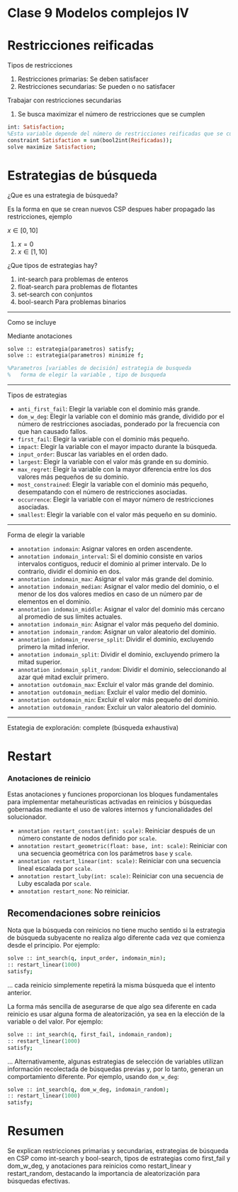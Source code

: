 # Clase 9 Modelos complejos IV

# Restricciones reificadas

Tipos de restricciones

1. Restricciones primarias: Se deben satisfacer
2. Restricciones secundarias: Se pueden o no satisfacer

Trabajar con restricciones secundarias

1. Se busca maximizar el número de restricciones que se cumplen

```prolog
int: Satisfaction;
%Esta variable depende del número de restricciones reificadas que se cumplen
constraint Satisfaction = sum(bool2int(Reificadas));
solve maximize Satisfaction;
```

# Estrategias de búsqueda

¿Que es una estrategia de búsqueda?

Es la forma en que se crean nuevos CSP despues haber propagado las restricciones, ejemplo

$x \in [0,10]$

1. $x = 0$
2. $x \in [1,10]$

¿Que tipos de estrategias hay?

1. int-search para problemas de enteros
2. float-search para problemas de flotantes
3. set-search con conjuntos
4. bool-search Para problemas binarios

---

Como se incluye

Mediante anotaciones

```prolog
solve :: estrategia(parametros) satisfy;
solve :: estrategia(parametros) minimize f;

%Parametros [variables de decisión] estrategia de busqueda
%   forma de elegir la variable , tipo de busqueda
```

---

Tipos de estrategias

- `anti_first_fail`: Elegir la variable con el dominio más grande.
- `dom_w_deg`: Elegir la variable con el dominio más grande, dividido por el número de restricciones asociadas, ponderado por la frecuencia con que han causado fallos.
- `first_fail`: Elegir la variable con el dominio más pequeño.
- `impact`: Elegir la variable con el mayor impacto durante la búsqueda.
- `input_order`: Buscar las variables en el orden dado.
- `largest`: Elegir la variable con el valor más grande en su dominio.
- `max_regret`: Elegir la variable con la mayor diferencia entre los dos valores más pequeños de su dominio.
- `most_constrained`: Elegir la variable con el dominio más pequeño, desempatando con el número de restricciones asociadas.
- `occurrence`: Elegir la variable con el mayor número de restricciones asociadas.
- `smallest`: Elegir la variable con el valor más pequeño en su dominio.

---

Forma de elegir la variable

- `annotation indomain`: Asignar valores en orden ascendente.
- `annotation indomain_interval`: Si el dominio consiste en varios intervalos contiguos, reducir el dominio al primer intervalo. De lo contrario, dividir el dominio en dos.
- `annotation indomain_max`: Asignar el valor más grande del dominio.
- `annotation indomain_median`: Asignar el valor medio del dominio, o el menor de los dos valores medios en caso de un número par de elementos en el dominio.
- `annotation indomain_middle`: Asignar el valor del dominio más cercano al promedio de sus límites actuales.
- `annotation indomain_min`: Asignar el valor más pequeño del dominio.
- `annotation indomain_random`: Asignar un valor aleatorio del dominio.
- `annotation indomain_reverse_split`: Dividir el dominio, excluyendo primero la mitad inferior.
- `annotation indomain_split`: Dividir el dominio, excluyendo primero la mitad superior.
- `annotation indomain_split_random`: Dividir el dominio, seleccionando al azar qué mitad excluir primero.
- `annotation outdomain_max`: Excluir el valor más grande del dominio.
- `annotation outdomain_median`: Excluir el valor medio del dominio.
- `annotation outdomain_min`: Excluir el valor más pequeño del dominio.
- `annotation outdomain_random`: Excluir un valor aleatorio del dominio.

---

Estategia de exploración: complete (búsqueda exhaustiva)

# Restart

### Anotaciones de reinicio

Estas anotaciones y funciones proporcionan los bloques fundamentales para implementar metaheurísticas activadas en reinicios y búsquedas gobernadas mediante el uso de valores internos y funcionalidades del solucionador.

- `annotation restart_constant(int: scale)`: Reiniciar después de un número constante de nodos definido por `scale`.
- `annotation restart_geometric(float: base, int: scale)`: Reiniciar con una secuencia geométrica con los parámetros `base` y `scale`.
- `annotation restart_linear(int: scale)`: Reiniciar con una secuencia lineal escalada por `scale`.
- `annotation restart_luby(int: scale)`: Reiniciar con una secuencia de Luby escalada por `scale`.
- `annotation restart_none`: No reiniciar.

## Recomendaciones sobre reinicios

Nota que la búsqueda con reinicios no tiene mucho sentido si la estrategia de búsqueda subyacente no realiza algo diferente cada vez que comienza desde el principio. Por ejemplo:

```prolog
solve :: int_search(q, input_order, indomain_min);
:: restart_linear(1000)
satisfy;

```

... cada reinicio simplemente repetirá la misma búsqueda que el intento anterior.

La forma más sencilla de asegurarse de que algo sea diferente en cada reinicio es usar alguna forma de aleatorización, ya sea en la elección de la variable o del valor. Por ejemplo:

```prolog
solve :: int_search(q, first_fail, indomain_random);
:: restart_linear(1000)
satisfy;

```

... Alternativamente, algunas estrategias de selección de variables utilizan información recolectada de búsquedas previas y, por lo tanto, generan un comportamiento diferente. Por ejemplo, usando `dom_w_deg`:

```prolog
solve :: int_search(q, dom_w_deg, indomain_random);
:: restart_linear(1000)
satisfy;

```

# Resumen

Se explican restricciones primarias y secundarias, estrategias de búsqueda en CSP como int-search y bool-search, tipos de estrategias como first_fail y dom_w_deg, y anotaciones para reinicios como restart_linear y restart_random, destacando la importancia de aleatorización para búsquedas efectivas.
